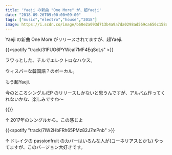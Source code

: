 ```yaml
---
title: 'Yaeji の新曲 "One More" が、超Yaeji'
date: "2018-09-26T09:00:00+09:00"
tags: ["music","electro","house","2018"]
image: https://i.scdn.co/image/b60e2a093d713b4a9a7da0298ad569ca656c158d
---
```


Yaeji の新曲 One More がリリースされてますが、超Yaeji.

{{<spotify "track/31FUO6PYWcal7MF4EqSdLs" >}}

フワっとした、チルでエレクトロなハウス。

ウィスパーな韓国語？のボーカル。

もう超Yaeji.

今のところシングル/EP のリリースしかないと思うんですが、アルバム作ってくれないかな、楽しみですわ〜

{{<youtube src="175HclysxbE" title="Yaeji - Noonside">}}

↑ 2017年のシングルから。この感じよ

{{<spotify "track/7lW2HbFRh65PMz82J7mPnb" >}}

↑ ドレイクの passionfruit のカバーはいろんな人が(コーネリアスとかも) やってますが、このバージョン大好きです。
